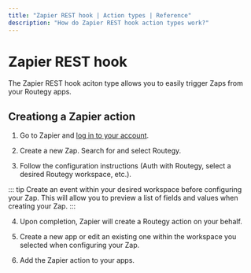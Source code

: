 ```yaml
---
title: "Zapier REST hook | Action types | Reference"
description: "How do Zapier REST hook action types work?"
---
```


# Zapier REST hook

The Zapier REST hook aciton type allows you to easily trigger Zaps from your Routegy apps.

## Creationg a Zapier action

1. Go to Zapier and [log in to your account](https://zapier.com/app/login).

2. Create a new Zap. Search for and select Routegy.

3. Follow the configuration instructions (Auth with Routegy, select a desired Routegy workspace, etc.).

::: tip
Create an event within your desired workspace before configuring your Zap. This will allow you to preview a list of fields and values when creating your Zap.
:::

4. Upon completion, Zapier will create a Routegy action on your behalf.

5. Create a new app or edit an existing one within the workspace you selected when configuring your Zap.

6. Add the Zapier action to your apps.

